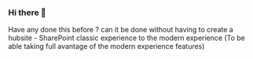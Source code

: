 ### Hi there 👋
Have any done this before ? can it be done without having to create a hubsite - SharePoint classic experience to the modern experience (To be able taking full avantage of the modern experience features)

<!--
**SunRiseNinjaWarrior/SunRiseNinjaWarrior** is a ✨ _special_ ✨ repository because its `README.md` (this file) appears on your GitHub profile.

Here are some ideas to get you started:

- 🔭 I’m currently working on ...
- 🌱 I’m currently learning ...
- 👯 I’m looking to collaborate on ...
- 🤔 I’m looking for help with ...
- 💬 Ask me about ...
- 📫 How to reach me: ...
- 😄 Pronouns: ...
- ⚡ Fun fact: ...
-->
